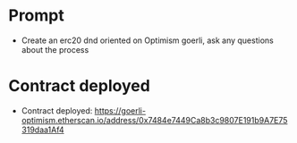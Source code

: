# Prompt
- Create an erc20 dnd oriented on Optimism goerli, ask any questions about the process

# Contract deployed

- Contract deployed:
https://goerli-optimism.etherscan.io/address/0x7484e7449Ca8b3c9807E191b9A7E75319daa1Af4
